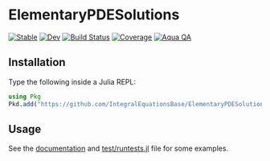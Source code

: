 # ElementaryPDESolutions

[![Stable](https://img.shields.io/badge/docs-stable-blue.svg)](https://IntegralEquations.github.io/ElementaryPDESolutions.jl/stable/)
[![Dev](https://img.shields.io/badge/docs-dev-blue.svg)](https://IntegralEquations.github.io/ElementaryPDESolutions.jl/dev/)
[![Build Status](https://github.com/IntegralEquations/ElementaryPDESolutions.jl/actions/workflows/CI.yml/badge.svg?branch=main)](https://github.com/IntegralEquations/ElementaryPDESolutions.jl/actions/workflows/CI.yml?query=branch%3Amain)
[![Coverage](https://codecov.io/gh/IntegralEquations/ElementaryPDESolutions.jl/branch/main/graph/badge.svg)](https://codecov.io/gh/IntegralEquations/ElementaryPDESolutions.jl)
[![Aqua
QA](https://raw.githubusercontent.com/JuliaTesting/Aqua.jl/master/badge.svg)](https://github.com/JuliaTesting/Aqua.jl)

## Installation

Type the following inside a Julia REPL:

```julia
using Pkg
Pkd.add("https://github.com/IntegralEquationsBase/ElementaryPDESolutions.jl.git")
```


## Usage

See the [documentation](https://IntegralEquations.github.io/ElementaryPDESolutions.jl/stable/) and
[test/runtests.jl](https://github.com/IntegralEquations/ElementaryPDESolutions.jl/blob/main/test/runtests.jl)
file for some examples.
